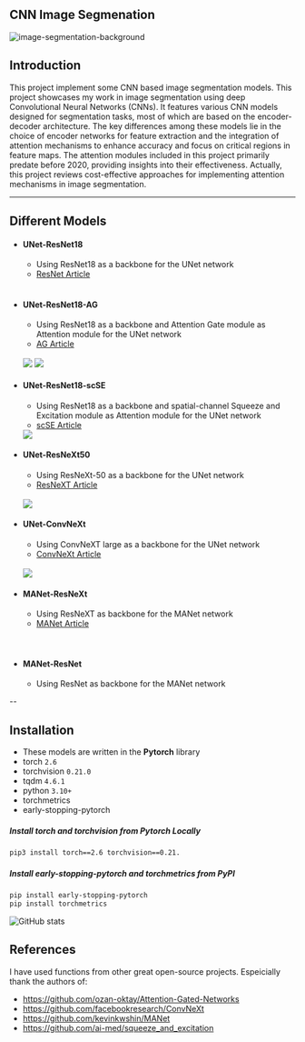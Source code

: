 ## CNN Image Segmenation
![image-segmentation-background](https://github.com/user-attachments/assets/1966be79-08ae-433e-a61f-a5061a4460fa)

## Introduction
This project implement some CNN based image segmentation models.
This project showcases my work in image segmentation using deep Convolutional Neural Networks (CNNs). It features various CNN models designed for segmentation tasks, most of which are based on the encoder-decoder architecture. The key differences among these models lie in the choice of encoder networks for feature extraction and the integration of attention mechanisms to enhance accuracy and focus on critical regions in feature maps.
The attention modules included in this project primarily predate before 2020, providing insights into their effectiveness. Actually, this project reviews cost-effective approaches for implementing attention mechanisms in image segmentation.

---
## Different Models
- #### UNet-ResNet18
    - Using ResNet18 as a backbone for the UNet network
    - <a href= 'https://arxiv.org/abs/1512.03385'> ResNet Article </a>
     <br>
- #### UNet-ResNet18-AG
    - Using ResNet18 as a backbone and Attention Gate module as Attention module for the UNet network
    - <a  href="https://arxiv.org/abs/1804.03999v3"> AG Article </a>
    <br>
     <img  src= "https://production-media.paperswithcode.com/methods/25b72303-3ebf-4db0-a6bd-f141e5c8c114.jpg" />

     <img src= 'https://github.com/ozan-oktay/Attention-Gated-Networks/blob/master/figures/figure1.png?raw=true' />
    <br>
- #### UNet-ResNet18-scSE
    - Using ResNet18 as a backbone and spatial-channel Squeeze and Excitation module as Attention module for the UNet network
    - <a href="https://arxiv.org/abs/1808.08127v1"> scSE 
    Article </a>
    <img src = 'https://production-media.paperswithcode.com/methods/scSE_Block_YcKqn9P.png' />
    <br>
- #### UNet-ResNeXt50
    - Using ResNeXt-50 as a backbone for the UNet network
    - <a href='https://arxiv.org/abs/1611.05431'> ResNeXT Article </a>
    <br>
    <img src='https://production-media.paperswithcode.com/methods/Screen_Shot_2020-06-06_at_4.32.52_PM.png' />

- #### UNet-ConvNeXt
    - Using ConvNeXT large as a backbone for the UNet network
    - <a href ='https://arxiv.org/abs/2201.03545'> ConvNeXt Article </a>
    <br>
    <img src='https://huggingface.co/datasets/huggingface/documentation-images/resolve/main/convnext_architecture.jpg' a>
    <br>

- #### MANet-ResNeXt
    - Using ResNeXT as backbone for the MANet network
    - <a  href = 'https://arxiv.org/abs/2009.02130'> MANet Article </a>
    <br>
    
    <br>

- #### MANet-ResNet
    - Using ResNet as backbone for the MANet network

--
## Installation
 - These models are written in the **Pytorch** library
- torch `2.6`
- torchvision `0.21.0`
- tqdm `4.6.1`
- python `3.10+`
- torchmetrics 
- early-stopping-pytorch

 ##### Install torch and torchvision from Pytorch Locally
 ```diff
pip3 install torch==2.6 torchvision==0.21.
```
##### Install early-stopping-pytorch and torchmetrics from PyPI
``` diff
pip install early-stopping-pytorch
pip install torchmetrics
```
![GitHub stats](https://github-readme-stats.vercel.app/api?username=MegaRsIran&show_icons=true&theme=transparent)


## References


I have used  functions from other great open-source projects. Espeicially thank the authors of:
- https://github.com/ozan-oktay/Attention-Gated-Networks
- https://github.com/facebookresearch/ConvNeXt
- https://github.com/kevinkwshin/MANet
- https://github.com/ai-med/squeeze_and_excitation
